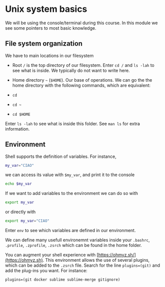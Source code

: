 # Unix system basics

We will be using the console/terminal during this course. In this module we see some pointers to most basic knowledge.

## File system organization

We have to main locations in our filesystem
- Root `/` is the top directory of our filesystem. Enter `cd /` and `ls -lah` to see what is inside. We typically do not want to write here.
- Home directory `~` (`$HOME`). Our base of operations. We can go the the home directory with the following commands, which are equivalent:

- `cd `
- `cd ~`
- `cd $HOME`

Enter `ls -lah` to see what is inside this folder. See `man ls` for extra information.

## Environment

Shell supports the definition of variables. For instance,

```bash
my_var="CIAO"
```
we can access its value with `$my_var`, and print it to the console

```bash
echo $my_var
```
If we want to add variables to the environment we can do so with
```bash
export my_var
```
or directly with
```bash
export my_var="CIAO"
```

Enter `env` to see which variables are defined in our environment.

We can define many usefull environemnt variables inside your `.bashrc`, `.profile`, `.zprofile`, `.zsrch` which can be found in the home folder.

You can augment your shell experience with [https://ohmyz.sh/](https://ohmyz.sh).
This environment allows the use of several plugins, which can be added to the `.zsrch` file. 
Search for the line `plugins=(git)` and add the plug-ins you want. For instance:

`plugins=(git docker sublime sublime-merge gitignore)`
 